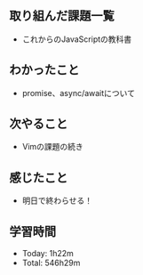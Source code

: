 ## 取り組んだ課題一覧
- これからのJavaScriptの教科書
## わかったこと
- promise、async/awaitについて
## 次やること
- Vimの課題の続き
## 感じたこと
- 明日で終わらせる！
## 学習時間
- Today: 1h22m
- Total: 546h29m
